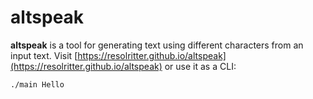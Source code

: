 # altspeak

**altspeak** is a tool for generating text using different characters from an
input text. Visit
[https://resolritter.github.io/altspeak](https://resolritter.github.io/altspeak)
or use it as a CLI:

`./main Hello`
